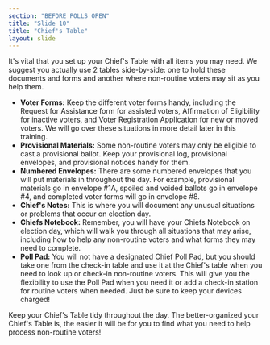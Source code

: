 ```yaml
---
section: "BEFORE POLLS OPEN"
title: "Slide 10"
title: "Chief's Table"
layout: slide
---
```


It's vital that you set up your Chief's Table with all items you may need. We suggest you actually use 2 tables side-by-side: one to hold these documents and forms and another where non-routine voters may sit as you help them.

- **Voter Forms:** Keep the different voter forms handy, including the Request for Assistance form for assisted voters, Affirmation of Eligibility for inactive voters, and Voter Registration Application for new or moved voters. We will go over these situations in more detail later in this training.
- **Provisional Materials:** Some non-routine voters may only be eligible to cast a provisional ballot. Keep your provisional log, provisional envelopes, and provisional notices handy for them.
- **Numbered Envelopes:** There are some numbered envelopes that you will put materials in throughout the day. For example, provisional materials go in envelope #1A, spoiled and voided ballots go in envelope #4, and completed voter forms will go in envelope #8.
- **Chief's Notes:** This is where you will document any unusual situations or problems that occur on election day.
- **Chiefs Notebook:** Remember, you will have your Chiefs Notebook on election day, which will walk you through all situations that may arise, including how to help any non-routine voters and what forms they may need to complete.
- **Poll Pad:** You will not have a designated Chief Poll Pad, but you should take one from the check-in table and use it at the Chief's table when you need to look up or check-in non-routine voters. This will give you the flexibility to use the Poll Pad when you need it or add a check-in station for routine voters when needed. Just be sure to keep your devices charged!

Keep your Chief's Table tidy throughout the day. The better-organized your Chief's Table is, the easier it will be for you to find what you need to help process non-routine voters!